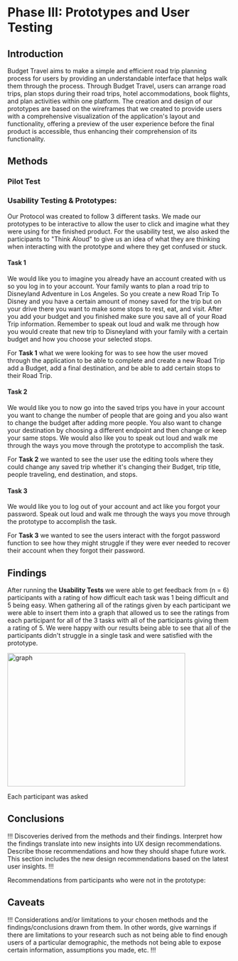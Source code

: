 # Phase III: Prototypes and User Testing

## Introduction

Budget Travel aims to make a simple and efficient road trip planning process for users by providing an understandable interface that helps walk them through the process. Through Budget Travel, users can  arrange road trips, plan stops during their road trips, hotel accommodations, book flights, and plan activities within one platform. The creation and design of our prototypes are based on the wireframes that we created to provide users with a comprehensive visualization of the application's layout and functionality, offering a preview of the user experience before the final product is accessible, thus enhancing their comprehension of its functionality. 

## Methods

### Pilot Test


### Usability Testing & Prototypes:

Our Protocol was created to follow 3 different tasks. We made our prototypes to be interactive to allow the user to click and imagine what they were using for the finished product. For the usability test, we also asked the participants to "Think Aloud" to give us an idea of what they are thinking when interacting with the prototype and where they get confused or stuck.

#### Task 1
We would like you to imagine you already have an account created with us so you log in to your account. Your family wants to plan a road trip to Disneyland Adventure in Los Angeles. So you create a new Road Trip To Disney and you have a certain amount of money saved for the trip but on your drive there you want to make some stops to rest, eat, and visit. After you add your budget and you finished make sure you save all of your Road Trip information. Remember to speak out loud and walk me through how you would create that new trip to Disneyland with your family with a certain budget and how you choose your selected stops.

For **Task 1** what we were looking for was to see how the user moved through the application to be able to complete and create a new Road Trip add a Budget, add a final destination, and be able to add certain stops to their Road Trip.

#### Task 2
We would like you to now go into the saved trips you have in your account you want to change the number of people that are going and you also want to change the budget after adding more people. You also want to change your destination by choosing a different endpoint and then change or keep your same stops. We would also like you to speak out loud and walk me through the ways you move through the prototype to accomplish the task.

For **Task 2** we wanted to see the user use the editing tools where they could change any saved trip whether it's changing their Budget, trip title, people traveling, end destination, and stops.

#### Task 3
We would like you to log out of your account and act like you forgot your password. Speak out loud and walk me through the ways you move through the prototype to accomplish the task.

For **Task 3** we wanted to see the users interact with the forgot password function to see how they might struggle if they were ever needed to recover their account when they forgot their password.

## Findings

After running the **Usability Tests** we were able to get feedback from (n = 6) participants with a rating of how difficult each task was 1 being difficult and 5 being easy. When gathering all of the ratings given by each participant we were able to insert them into a graph that allowed us to see the ratings from each participant for all of the 3 tasks with all of the participants giving them a rating of 5. We were happy with our results being able to see that all of the participants didn't struggle in a single task and were satisfied with the prototype.  

<img src="https://github.com/ChicoState/UX-BudgetTravel/assets/111912181/c0bdebf2-d849-49cf-aff2-80f66be94c17" alt="graph" width="400" height="300">

Each participant was asked 


## Conclusions

!!! Discoveries derived from the methods and their findings. Interpret how the findings translate into new insights into UX design recommendations. Describe those recommendations and how they should shape future work. This section includes the new design recommendations based on the latest user insights. !!!

Recommendations from participants who were not in the prototype:

## Caveats

!!! Considerations and/or limitations to your chosen methods and the findings/conclusions drawn from them. In other words, give warnings if there are limitations to your research such as not being able to find enough users of a particular demographic, the methods not being able to expose certain information, assumptions you made, etc. !!!
